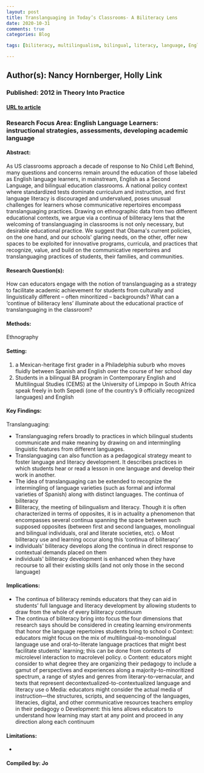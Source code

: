 ```yaml
---
layout: post
title: Translanguaging in Today’s Classrooms- A Biliteracy Lens
date: 2020-10-31
comments: true
categories: Blog

tags: [biliteracy, multilingualism, bilingual, literacy, language, English-as-a-second-language, immigration, translanguaging]

---
```


## Author(s): Nancy Hornberger, Holly Link

### Published: 2012 in Theory Into Practice

#### [URL to article](http://eds.a.ebscohost.com.proxy.uchicago.edu/eds/detail/detail?vid=2&sid=a8ca6412-88b8-4e40-bf13-57eaf186ab93%40sdc-v-sessmgr01&bdata=JnNpdGU9ZWRzLWxpdmUmc2NvcGU9c2l0ZQ%3d%3d#AN=edsjsr.23362829&db=edsjsr)

### Research Focus Area: English Language Learners: instructional strategies, assessments, developing academic language

#### Abstract:
As US classrooms approach a decade of response to No Child Left Behind, many questions and concerns remain around the education of those labeled as English language learners, in mainstream, English as a Second Language, and bilingual education classrooms. A national policy context where standardized tests dominate curriculum and instruction, and first language literacy is discouraged and undervalued, poses unusual challenges for learners whose communicative repertoires encompass translanguaging practices. Drawing on ethnographic data from two different educational contexts, we argue via a continua of biliteracy lens that the welcoming of translanguaging in classrooms is not only necessary, but desirable educational practice. We suggest that Obama's current policies, on the one hand, and our schools' glaring needs, on the other, offer new spaces to be exploited for innovative programs, curricula, and practices that recognize, value, and build on the communicative repertoires and translanguaging practices of students, their families, and communities.


#### Research Question(s):
How can educators engage with the notion of translanguaging as a strategy to facilitate academic achievement for students from culturally and linguistically different – often minoritized – backgrounds? What can a ‘continue of biliteracy lens’ illuminate about the educational practice of translanguaging in the classroom?


#### Methods:
Ethnography


#### Setting:
1. a Mexican-heritage first grader in a Philadelphia suburb who moves fluidly between Spanish and English over the course of her school day
2. Students in a bilingual BA program in Contemporary English and Multilingual Studies (CEMS) at the University of Limpopo in South Africa speak freely in both Sepedi (one of the country’s 9 officially recognized languages) and English


#### Key Findings:
Translanguaging:
- Translanguaging refers broadly to practices in which bilingual students communicate and make meaning by drawing on and intermingling linguistic features from different languages.
- Translanguaging can also function as a pedagogical strategy meant to foster language and literacy development. It describes practices in which students hear or read a lesson in one language and develop their work in another.
- The idea of translanguaging can be extended to recognize the intermingling of language varieties (such as formal and informal varieties of Spanish) along with distinct languages. The continua of biliteracy
- Biliteracy, the meeting of bilingualism and literacy. Though it is often characterized in terms of opposites, it is in actuality a phenomenon that encompasses several continua spanning the space between such supposed opposites (between first and second languages, monolingual and bilingual individuals, oral and literate societies, etc).  o Most biliteracy use and learning occur along this ‘continua of biliteracy’
- individuals' biliteracy develops along the continua in direct response to contextual demands placed on them
- individuals' biliteracy development is enhanced when they have recourse to all their existing skills (and not only those in the second language)


#### Implications:
- The continua of biliteracy reminds educators that they can aid in students’ full language and literacy development by allowing students to draw from the whole of every biliteracy continuum
- The continua of biliteracy bring into focus the four dimensions that research says should be considered in creating learning environments that honor the language repertoires students bring to school o Context: educators might focus on the mix of multilingual-to-monolingual language use and oral-to-literate language practices that might best facilitate students' learning; this can be done from contexts of microlevel interaction to macrolevel policy. o Content: educators might consider to what degree they are organizing their pedagogy to include a gamut of perspectives and experiences along a majority-to-minoritized spectrum, a range of styles and genres from literary-to-vernacular, and texts that represent decontextualized-to-contextualized language and literacy use o Media: educators might consider the actual media of instruction—the structures, scripts, and sequencing of the languages, literacies, digital, and other communicative resources teachers employ in their pedagogy o Development:  this lens allows educators to understand how learning may start at any point and proceed in any direction along each continuum


#### Limitations:
-


#### Compiled by: Jo

